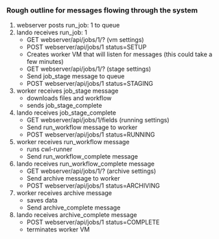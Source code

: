 ### Rough outline for messages flowing through the system

1. webserver posts run_job: 1 to queue
2. lando receives run_job: 1
   * GET webserver/api/jobs/1/?  (vm settings)
   * POST webserver/api/jobs/1 status=SETUP
   * Creates worker VM that will listen for messages (this could take a few minutes)
   * GET webserver/api/jobs/1/?  (stage settings)
   * Send job_stage message to queue
   * POST webserver/api/jobs/1 status=STAGING
3. worker receives job_stage message
   * downloads files and workflow
   * sends job_stage_complete
4. lando receives job_stage_complete
   * GET webserver/api/jobs/1/fields  (running settings)
   * Send run_workflow message to worker
   * POST webserver/api/jobs/1 status=RUNNING
5. worker receives run_workflow message
   * runs cwl-runner
   * Send run_workflow_complete message
6. lando receives run_workflow_complete message
   * GET webserver/api/jobs/1/?  (archive settings)
   * Send archive message to worker
   * POST webserver/api/jobs/1 status=ARCHIVING
7. worker receives archive message
   * saves data
   * Send archive_complete message
8. lando receives archive_complete message
   * POST webserver/api/jobs/1 status=COMPLETE
   * terminates worker VM

